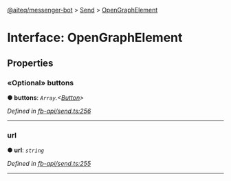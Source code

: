 [@aiteq/messenger-bot](../README.md) > [Send](../modules/send.md) > [OpenGraphElement](../interfaces/send.opengraphelement.md)



# Interface: OpenGraphElement


## Properties
<a id="buttons"></a>

### «Optional» buttons

**●  buttons**:  *`Array`.<[Button](../modules/send.md#button)>* 

*Defined in [fb-api/send.ts:256](https://github.com/aiteq/messenger-bot/blob/a540dbb/src/fb-api/send.ts#L256)*





___

<a id="url"></a>

###  url

**●  url**:  *`string`* 

*Defined in [fb-api/send.ts:255](https://github.com/aiteq/messenger-bot/blob/a540dbb/src/fb-api/send.ts#L255)*





___


